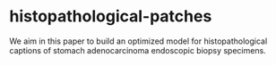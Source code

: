 # histopathological-patches
We aim in this paper to build an optimized model for histopathological captions of stomach adenocarcinoma endoscopic biopsy specimens.
